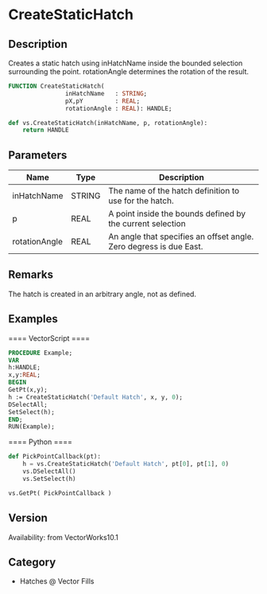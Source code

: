 # CreateStaticHatch

## Description
Creates a static hatch using inHatchName inside the bounded selection surrounding the point. rotationAngle determines the rotation of the result.

```pascal
FUNCTION CreateStaticHatch(
				inHatchName   : STRING;
				pX,pY         : REAL;
				rotationAngle : REAL): HANDLE;
```

```python
def vs.CreateStaticHatch(inHatchName, p, rotationAngle):
    return HANDLE
```

## Parameters
|Name|Type|Description|
|---|---|---|
|inHatchName|STRING|The name of the hatch definition to use for the hatch.|
|p|REAL|A point inside the bounds defined by the current selection|
|rotationAngle|REAL|An angle that specifies an offset angle.  Zero degress is due East.|

## Remarks
The hatch is created in an arbitrary angle, not as defined.

## Examples
==== VectorScript ====
```pascal
PROCEDURE Example;
VAR
h:HANDLE;
x,y:REAL;
BEGIN
GetPt(x,y);
h := CreateStaticHatch('Default Hatch', x, y, 0);
DSelectAll;
SetSelect(h);
END;
RUN(Example);
```
==== Python ====
```python
def PickPointCallback(pt):
	h = vs.CreateStaticHatch('Default Hatch', pt[0], pt[1], 0)
	vs.DSelectAll()
	vs.SetSelect(h)

vs.GetPt( PickPointCallback )
```

## Version
Availability: from VectorWorks10.1

## Category
* Hatches @ Vector Fills

